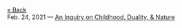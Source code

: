 [« Back](https://jademoroes.github.io)<br>
Feb. 24, 2021 — [An Inquiry on Childhood, Duality, & Nature](https://jademoroes.github.io/essays/childhood-and-duality) 
